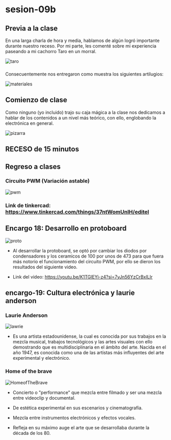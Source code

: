 # sesion-09b

## **Previa a la clase**

En una larga charla de hora y media, hablamos de algún logró importante durante nuestro receso. Por mi parte, les comenté sobre mi experiencia paseando a mi cachorro Taro en un morral.

![taro](https://github.com/duckusu/dis8644-2025-1/blob/main/23-duckusu/sesion-09b/archivos/taro.png)

###

Consecuentemente nos entregaron como muestra los siguientes artilugios:

![materiales](https://github.com/duckusu/dis8644-2025-1/blob/main/23-duckusu/sesion-09b/archivos/materiales.png)

## **Comienzo de clase**

Como ninguno (yo incluido) trajo su caja mágica a la clase nos dedicamos a hablar de los contenidos a un nivel más teórico, con ello, englobando la electrónica en general.

![pizarra](https://github.com/duckusu/dis8644-2025-1/blob/main/23-duckusu/sesion-09b/archivos/pizarra.jpg)

## RECESO de 15 minutos

## Regreso a clases

### Circuito PWM (Variación astable)

![pwm](https://github.com/duckusu/dis8644-2025-1/blob/main/23-duckusu/sesion-09b/archivos/pwm.png)

### Link de tinkercad: <https://www.tinkercad.com/things/37ntWomUnlH/editel>

## Encargo 18: Desarrollo en protoboard

![proto](https://github.com/duckusu/dis8644-2025-1/blob/main/23-duckusu/sesion-09b/archivos/proto.png)

- Al desarrollar la protoboard, se optó por cambiar los diodos por condensadores y los ceramicos de 100 por unos de 473 para que fuera más notorio el funcionamiento del circuito PWM, por ello se dieron los resultados del siguiente video.

- Link del video: <https://youtu.be/K1TGlEYi-z4?si=7yJn56YzCrBxILIr>

## encargo-19: Cultura electrónica y laurie anderson

### Laurie Anderson

![lawrie](https://github.com/duckusu/dis8644-2025-1/blob/main/23-duckusu/sesion-09b/archivos/lawrie.png)

- Es una artista estadounidense, la cual es conocida por sus trabajos en la mezcla musical, trabajos tecnológicos y las artes visuales con ello demostrando que es multidisciplinaria en el ámbito del arte. Nacida en el año 1947, es conocida como una de las artistas más influyentes del arte experimental y electrónico.

### Home of the brave

![HomeofTheBrave](https://github.com/duckusu/dis8644-2025-1/blob/main/23-duckusu/sesion-09b/archivos/HomeofTheBrave.png)

- Concierto o "performance" que mezcla entre filmado y ser una mezcla entre videoclip y documental.

- De estética experimental en sus escenarios y cinematografía.

- Mezcla entre instrumentos electrónicos y efectos vocales.

- Refleja en su máximo auge el arte que se desarrollaba durante la década de los 80.
